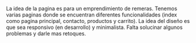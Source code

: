 La idea de la pagina es para un emprendimiento de remeras. Tenemos varias paginas donde se encuentran diferentes funcionalidades (index como pagina principal, contacto, productos y carrito). La idea del diseño es que sea responsivo (en desarrollo) y minimalista. Falta solucinar algunos problemas y darle mas retoques.
